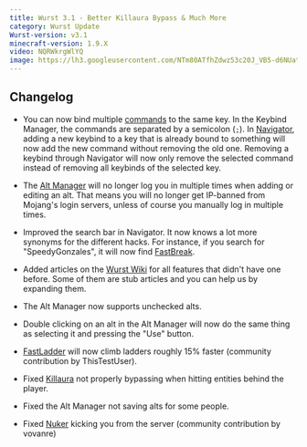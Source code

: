 ```yaml
---
title: Wurst 3.1 - Better Killaura Bypass & Much More
category: Wurst Update
Wurst-version: v3.1
minecraft-version: 1.9.X
video: NQRWkrgWlYQ
image: https://lh3.googleusercontent.com/NTm80ATfhZdwz53c20J_VB5-d6NUatQ_L6GgYaKPK1TZI9RC5r4DsXqmuoq4-D3_hLj_TfkBDt5TEC1CiHKCx0Q7R_MUmgaFGDV5x2DKf52eoE14tBU62W-03a-zizkauFqpJdCidHhFjvuQcT4A9I7fRtfCa80Ae7t_i18tKMUQK4jsr9IgWZIEYGWGkg7Hs_dzdOL1cPOLeROy5w78ltfctuPGkH9pnL13FWdBl8t-donjfHS4pZs7hirvbTo4IgCUM2rJDF2Usr6n6eLI23_safcZGDkaoRSgwN4KCXRu-UY6lR8QH6OMAxjtpuP3lT3FO92NnOBb6HDd5XRtokPgB6EyGPiPK_8uREH3UCXXo8cbxbiQQMrjaX5cEPPt3pJgux1UOZ5zcrcPs3oqNOrhfZKFSydxqEpxVcFsAEdX1UgfMnDlyAxIYKoSiQSiqCd45zTdMcjzZ388T0qxLsFiqiRxjavOLFdV4Nr6E25OjLcJrgUG1HX2_YTxgjFN6dqtI8IhuoEA6bVfN-XpEPtd1fQFOF5sOU9g0otW2ps_7XkwB2djsZPFiG6hMi2HBNXBL7pzJm3afG_rP4-ZDM6NnFn4xXo63lcBqhLRHkJzp-9W=w1280-h720-no
---
```

## Changelog

- You can now bind multiple [commands](/wiki/Commands/) to the same key. In the Keybind Manager, the commands are separated by a semicolon (`;`). In [Navigator](/wiki/Mods/Navigator/), adding a new keybind to a key that is already bound to something will now add the new command without removing the old one. Removing a keybind through Navigator will now only remove the selected command instead of removing all keybinds of the selected key.

- The [Alt Manager](/wiki/Special_Features/Alt_Manager) will no longer log you in multiple times when adding or editing an alt. That means you will no longer get IP-banned from Mojang's login servers, unless of course you manually log in multiple times.

- Improved the search bar in Navigator. It now knows a lot more synonyms for the different hacks. For instance, if you search for "SpeedyGonzales", it will now find [FastBreak](/wiki/Mods/FastBreak).

<!--read more-->

- Added articles on the [Wurst Wiki](/wiki/Main_Page/) for all features that didn't have one before. Some of them are stub articles and you can help us by expanding them.

- The Alt Manager now supports unchecked alts.

- Double clicking on an alt in the Alt Manager will now do the same thing as selecting it and pressing the "Use" button.

- [FastLadder](/wiki/Mods/FastLadder/) will now climb ladders roughly 15% faster (community contribution by ThisTestUser).

- Fixed [Killaura](/wiki/Mods/Killaura/) not properly bypassing when hitting entities behind the player.

- Fixed the Alt Manager not saving alts for some people.

- Fixed [Nuker](/wiki/Mods/Nuker/) kicking you from the server (community contribution by vovanre)
